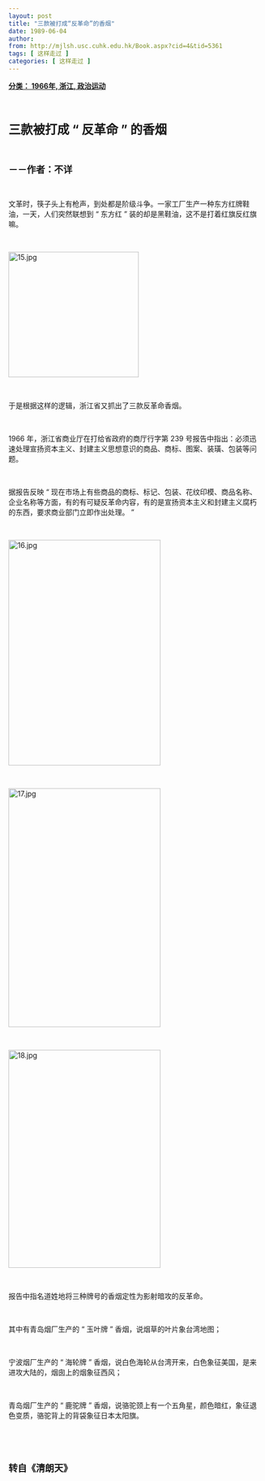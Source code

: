 ```yaml
---
layout: post
title: "三款被打成“反革命”的香烟"
date: 1989-06-04
author: 
from: http://mjlsh.usc.cuhk.edu.hk/Book.aspx?cid=4&tid=5361
tags: [ 这样走过 ]
categories: [ 这样走过 ]
---
```


<div style="margin: 15px 10px 10px 0px;">
 <div>
  <span id="ctl00_ContentPlaceHolder1_chapter1_SubjectLabel" style="font-weight:bold;text-decoration:underline;">
   分类： 1966年, 浙江, 政治运动
  </span>
 </div>
 <p class="p1">
  <b>
   <font size="5">
    <span class="s1">
    </span>
    <br/>
   </font>
  </b>
 </p>
 <p class="p2">
  <b>
   <font size="5">
    <span class="s1" style="">
     三款被打成
    </span>
    <span class="s2" style="">
     <font size="5">
      “
     </font>
    </span>
    <span class="s1" style="">
     反革命
    </span>
    <span class="s2" style="">
     <font size="5">
      ”
     </font>
    </span>
    <span class="s1" style="">
     的香烟
    </span>
   </font>
  </b>
 </p>
 <p class="p1">
  <b>
   <font size="4">
    <span class="s1">
    </span>
    <br/>
   </font>
  </b>
 </p>
 <p class="p2">
  <span class="s1">
   <b>
    <font size="4">
     －－作者：不详
    </font>
   </b>
  </span>
 </p>
 <p class="p1">
  <span class="s1">
  </span>
  <br/>
 </p>
 <p class="p2">
  <span class="s1">
   文革时，筷子头上有枪声，到处都是阶级斗争。一家工厂生产一种东方红牌鞋油，一天，人们突然联想到
  </span>
  <span class="s2">
   “
  </span>
  <span class="s1">
   东方红
  </span>
  <span class="s2">
   ”
  </span>
  <span class="s1">
   装的却是黑鞋油，这不是打着红旗反红旗嘛。
  </span>
 </p>
 <p class="p1">
  <span class="s1">
  </span>
  <br/>
 </p>
 <p class="p3">
  <span class="s1">
   <img alt="15.jpg" border="0" height="247" src="/medias/contents/5361/15.jpg" width="257"/>
  </span>
 </p>
 <p class="p1">
  <span class="s1">
  </span>
  <br/>
 </p>
 <p class="p2">
  <span class="s1">
   于是根据这样的逻辑，浙江省又抓出了三款反革命香烟。
  </span>
 </p>
 <p class="p1">
  <span class="s1">
  </span>
  <br/>
 </p>
 <p class="p2">
  <span class="s2">
   1966
  </span>
  <span class="s1">
   年，浙江省商业厅在打给省政府的商厅行字第
  </span>
  <span class="s2">
   239
  </span>
  <span class="s1">
   号报告中指出：必须迅速处理宣扬资本主义、封建主义思想意识的商品、商标、图案、装璜、包装等问题。
  </span>
 </p>
 <p class="p1">
  <span class="s1">
  </span>
  <br/>
 </p>
 <p class="p2">
  <span class="s1">
   据报告反映
  </span>
  <span class="s2">
   “
  </span>
  <span class="s1">
   现在市场上有些商品的商标、标记、包装、花纹印模、商品名称、企业名称等方面，有的有可疑反革命内容，有的是宣扬资本主义和封建主义腐朽的东西，要求商业部门立即作出处理。
  </span>
  <span class="s2">
   ”
  </span>
 </p>
 <p class="p1">
  <span class="s1">
  </span>
  <br/>
 </p>
 <p class="p3">
  <span class="s1">
   <img alt="16.jpg" border="0" height="444" src="/medias/contents/5361/16.jpg" width="300"/>
  </span>
 </p>
 <p class="p3">
  <span class="s1">
   <br/>
  </span>
 </p>
 <p class="p3">
  <span class="s1">
   <img alt="17.jpg" border="0" height="470" src="/medias/contents/5361/17.jpg" width="300"/>
  </span>
 </p>
 <p class="p3">
  <span class="s1">
   <br/>
  </span>
 </p>
 <p class="p3">
  <span class="s1">
   <img alt="18.jpg" border="0" height="429" src="/medias/contents/5361/18.jpg" width="300"/>
  </span>
 </p>
 <p class="p1">
  <span class="s1">
  </span>
  <br/>
 </p>
 <p class="p2">
  <span class="s1">
   报告中指名道姓地将三种牌号的香烟定性为影射暗攻的反革命。
  </span>
 </p>
 <p class="p1">
  <span class="s1">
  </span>
  <br/>
 </p>
 <p class="p2">
  <span class="s1">
   其中有青岛烟厂生产的
  </span>
  <span class="s2">
   “
  </span>
  <span class="s1">
   玉叶牌
  </span>
  <span class="s2">
   ”
  </span>
  <span class="s1">
   香烟，说烟草的叶片象台湾地图；
  </span>
 </p>
 <p class="p1">
  <span class="s1">
  </span>
  <br/>
 </p>
 <p class="p2">
  <span class="s1">
   宁波烟厂生产的
  </span>
  <span class="s2">
   “
  </span>
  <span class="s1">
   海轮牌
  </span>
  <span class="s2">
   ”
  </span>
  <span class="s1">
   香烟，说白色海轮从台湾开来，白色象征美国，是来进攻大陆的，烟囱上的烟象征西风；
  </span>
 </p>
 <p class="p1">
  <span class="s1">
  </span>
  <br/>
 </p>
 <p class="p2">
  <span class="s1">
   青岛烟厂生产的
  </span>
  <span class="s2">
   “
  </span>
  <span class="s1">
   鹿驼牌
  </span>
  <span class="s2">
   ”
  </span>
  <span class="s1">
   香烟，说骆驼颈上有一个五角星，颜色暗红，象征退色变质，骆驼背上的背袋象征日本太阳旗。
  </span>
 </p>
 <p class="p1">
  <span class="s1">
  </span>
  <br/>
 </p>
 <p class="p1">
  <b>
   <font size="4">
    <span class="s1">
    </span>
    <br/>
   </font>
  </b>
 </p>
 <p class="p2">
  <span class="s1">
   <b>
    <font size="4">
     转自《清朗天》
    </font>
   </b>
  </span>
 </p>
</div>

